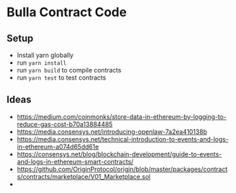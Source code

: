 # Bulla Contract Code

## Setup

- Install yarn globally
- run ```yarn install```
- run ```yarn build``` to compile contracts
- run ```yarn test``` to test contracts

## Ideas

- https://medium.com/coinmonks/store-data-in-ethereum-by-logging-to-reduce-gas-cost-b70a13884485
- https://media.consensys.net/introducing-openlaw-7a2ea410138b
- https://media.consensys.net/technical-introduction-to-events-and-logs-in-ethereum-a074d65dd61e
- https://consensys.net/blog/blockchain-development/guide-to-events-and-logs-in-ethereum-smart-contracts/
- https://github.com/OriginProtocol/origin/blob/master/packages/contracts/contracts/marketplace/V01_Marketplace.sol
- 
